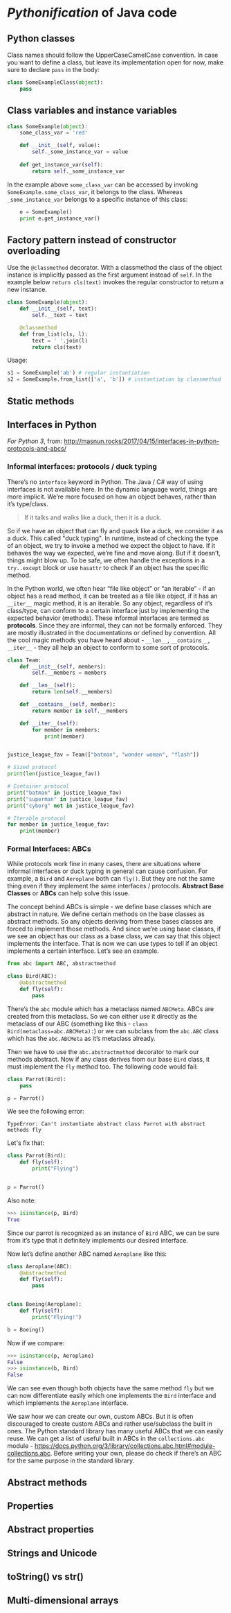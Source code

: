 # *Pythonification* of Java code

## Python classes

Class names should follow the UpperCaseCamelCase convention. In case you want to define a class, but leave its implementation open for now, make sure to declare `pass` in the body:
```python
class SomeExampleClass(object):
    pass
```

## Class variables and instance variables

```python
class SomeExample(object):
    some_class_var = 'red'

    def __init__(self, value):
        self._some_instance_var = value
    
    def get_instance_var(self):
        return self._some_instance_var
```
In the example above `some_class_var` can be accessed by invoking `SomeExample.some_class_var`, it belongs to the class. Whereas `_some_instance_var` belongs to a specific instance of this class: 
```python
    e = SomeExample()
    print e.get_instance_var()
```

## Factory pattern instead of constructor overloading

Use the `@classmethod` decorator. With a classmethod the class of the object instance is implicitly passed as the first argument instead of `self`. In the example below `return cls(text)` invokes the regular constructor to return a new instance.
```python
class SomeExample(object):
    def __init__(self, text):
        self.__text = text

    @classmethod
    def from_list(cls, l):
        text = ' '.join(l)
        return cls(text)
```
Usage:
```python
s1 = SomeExample('ab') # regular instantiation
s2 = SomeExample.from_list(['a', 'b']) # instantiation by classmethod
```

## Static methods

## Interfaces in Python

*For Python 3*, from: http://masnun.rocks/2017/04/15/interfaces-in-python-protocols-and-abcs/

### Informal interfaces: protocols / duck typing

There’s no `interface` keyword in Python. The Java / C# way of using interfaces is not available here. In the dynamic language world, things are more implicit. We’re more focused on how an object behaves, rather than it’s type/class.

> If it talks and walks like a duck, then it is a duck.

So if we have an object that can fly and quack like a duck, we consider it as a duck. This called "duck typing". In runtime, instead of checking the type of an object, we try to invoke a method we expect the object to have. If it behaves the way we expected, we’re fine and move along. But if it doesn’t, things might blow up. To be safe, we often handle the exceptions in a `try..except` block or use `hasattr` to check if an object has the specific method.

In the Python world, we often hear “file like object” or “an iterable” - if an object has a read method, it can be treated as a file like object, if it has an `__iter__` magic method, it is an iterable. So any object, regardless of it’s class/type, can conform to a certain interface just by implementing the expected behavior (methods). These informal interfaces are termed as __protocols__. Since they are informal, they can not be formally enforced. They are mostly illustrated in the documentations or defined by convention. All the cool magic methods you have heard about - `__len__`, `__contains__`, `__iter__` - they all help an object to conform to some sort of protocols.

```python
class Team:
    def __init__(self, members):
        self.__members = members

    def __len__(self):
        return len(self.__members)

    def __contains__(self, member):
        return member in self.__members

    def __iter__(self):
        for member in members:
            print(member)


justice_league_fav = Team(["batman", "wonder woman", "flash"])

# Sized protocol
print(len(justice_league_fav))

# Container protocol
print("batman" in justice_league_fav)
print("superman" in justice_league_fav)
print("cyborg" not in justice_league_fav)

# Iterable protocol
for member in justice_league_fav:
    print(member)
```

### Formal Interfaces: ABCs

While protocols work fine in many cases, there are situations where informal interfaces or duck typing in general can cause confusion. For example, a `Bird` and `Aeroplane` both can `fly()`. But they are not the same thing even if they implement the same interfaces / protocols. __Abstract Base Classes__ or __ABCs__ can help solve this issue.

The concept behind ABCs is simple - we define base classes which are abstract in nature. We define certain methods on the base classes as abstract methods. So any objects deriving from these bases classes are forced to implement those methods. And since we’re using base classes, if we see an object has our class as a base class, we can say that this object implements the interface. That is now we can use types to tell if an object implements a certain interface. Let’s see an example.

```python
from abc import ABC, abstractmethod

class Bird(ABC):
    @abstractmethod
    def fly(self):
        pass
```

There’s the `abc` module which has a metaclass named `ABCMeta`. ABCs are created from this metaclass. So we can either use it directly as the metaclass of our ABC (something like this - `class Bird(metaclass=abc.ABCMeta):`) or we can subclass from the `abc.ABC` class which has the `abc.ABCMeta` as it’s metaclass already.

Then we have to use the `abc.abstractmethod` decorator to mark our methods abstract. Now if any class derives from our base `Bird` class, it must implement the `fly` method too. The following code would fail:

```python
class Parrot(Bird):
    pass

p = Parrot()
```

We see the following error:
```
TypeError: Can't instantiate abstract class Parrot with abstract methods fly
```

Let's fix that:
```python
class Parrot(Bird):
    def fly(self):
        print("Flying")


p = Parrot()
```
Also note:
```python
>>> isinstance(p, Bird)
True
```
Since our parrot is recognized as an instance of `Bird` ABC, we can be sure from it’s type that it definitely implements our desired interface.

Now let’s define another ABC named `Aeroplane` like this:
```python
class Aeroplane(ABC):
    @abstractmethod
    def fly(self):
        pass


class Boeing(Aeroplane):
    def fly(self):
        print("Flying!")

b = Boeing()
```
Now if we compare:
```python
>>> isinstance(p, Aeroplane)
False
>>> isinstance(b, Bird)
False
```
We can see even though both objects have the same method `fly` but we can now differentiate easily which one implements the `Bird` interface and which implements the `Aeroplane` interface.

We saw how we can create our own, custom ABCs. But it is often discouraged to create custom ABCs and rather use/subclass the built in ones. The Python standard library has many useful ABCs that we can easily reuse. We can get a list of useful built in ABCs in the `collections.abc` module - https://docs.python.org/3/library/collections.abc.html#module-collections.abc. Before writing your own, please do check if there’s an ABC for the same purpose in the standard library.

## Abstract methods

## Properties

## Abstract properties

## Strings and Unicode

## toString() vs str()

## Multi-dimensional arrays

